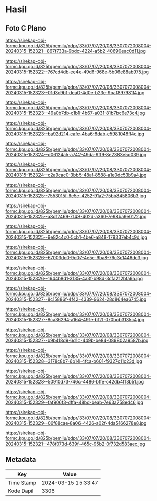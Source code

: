 # Hasil

## Foto C Plano

https://sirekap-obj-formc.kpu.go.id/825b/pemilu/pdpr/33/07/07/20/08/3307072008004-20240315-152321--867f733a-9bdc-4224-a5b2-40690eac0d11.jpg

https://sirekap-obj-formc.kpu.go.id/825b/pemilu/pdpr/33/07/07/20/08/3307072008004-20240315-152322--767cd4db-ee4e-49d6-968e-5b06e88ab975.jpg

https://sirekap-obj-formc.kpu.go.id/825b/pemilu/pdpr/33/07/07/20/08/3307072008004-20240315-152323--01d3c9b1-dea0-4d0e-b23e-9baf897981f4.jpg

https://sirekap-obj-formc.kpu.go.id/825b/pemilu/pdpr/33/07/07/20/08/3307072008004-20240315-152323--49a0b7db-c1b1-4b67-a031-81b7bc6e73c4.jpg

https://sirekap-obj-formc.kpu.go.id/825b/pemilu/pdpr/33/07/07/20/08/3307072008004-20240315-152323--ba92d214-cafe-4ba6-8dab-e5981048ff4c.jpg

https://sirekap-obj-formc.kpu.go.id/825b/pemilu/pdpr/33/07/07/20/08/3307072008004-20240315-152324--d06124a5-a742-49da-9ff9-8e2383e5d039.jpg

https://sirekap-obj-formc.kpu.go.id/825b/pemilu/pdpr/33/07/07/20/08/3307072008004-20240315-152324--c2a9cac0-3bb5-48af-8588-a1e0dc53b9a4.jpg

https://sirekap-obj-formc.kpu.go.id/825b/pemilu/pdpr/33/07/07/20/08/3307072008004-20240315-152325--7553015f-6e5e-4252-91a2-75bb845806b3.jpg

https://sirekap-obj-formc.kpu.go.id/825b/pemilu/pdpr/33/07/07/20/08/3307072008004-20240315-152325--a8d12469-7143-402d-a360-7e98ba9e0172.jpg

https://sirekap-obj-formc.kpu.go.id/825b/pemilu/pdpr/33/07/07/20/08/3307072008004-20240315-152325--9e82c4c0-5cb1-4be6-a848-179337eb4c9d.jpg

https://sirekap-obj-formc.kpu.go.id/825b/pemilu/pdpr/33/07/07/20/08/3307072008004-20240315-152326--67003dc0-9c07-4e5e-9ba8-76c3c1446dc3.jpg

https://sirekap-obj-formc.kpu.go.id/825b/pemilu/pdpr/33/07/07/20/08/3307072008004-20240315-152326--1644b8d1-3135-4a3f-b98d-3cfa212bfa9a.jpg

https://sirekap-obj-formc.kpu.go.id/825b/pemilu/pdpr/33/07/07/20/08/3307072008004-20240315-152327--8c15886f-4f42-4339-9624-28d864ea6745.jpg

https://sirekap-obj-formc.kpu.go.id/825b/pemilu/pdpr/33/07/07/20/08/3307072008004-20240315-152327--8ca36294-a164-491e-b12f-070bcb3135c4.jpg

https://sirekap-obj-formc.kpu.go.id/825b/pemilu/pdpr/33/07/07/20/08/3307072008004-20240315-152327--b9b418d9-6d1c-449b-be84-089802a9587b.jpg

https://sirekap-obj-formc.kpu.go.id/825b/pemilu/pdpr/33/07/07/20/08/3307072008004-20240315-152328--3178c8b7-6b14-4fca-b601-f9327c11c23d.jpg

https://sirekap-obj-formc.kpu.go.id/825b/pemilu/pdpr/33/07/07/20/08/3307072008004-20240315-152328--50910d73-746c-4486-bffe-c42db4f13b51.jpg

https://sirekap-obj-formc.kpu.go.id/825b/pemilu/pdpr/33/07/07/20/08/3307072008004-20240315-152329--faf906f3-dffa-48bd-beab-7e63a758ed46.jpg

https://sirekap-obj-formc.kpu.go.id/825b/pemilu/pdpr/33/07/07/20/08/3307072008004-20240315-152329--06f88cae-8a06-4426-a02f-4da5166278e8.jpg

https://sirekap-obj-formc.kpu.go.id/825b/pemilu/pdpr/33/07/07/20/08/3307072008004-20240315-152321--478f073d-639f-465c-95b2-0f732d583aec.jpg


## Metadata

| Key        | Value               |
| ---------- | ------------------- |
| Time Stamp | 2024-03-15 15:33:47 |
| Kode Dapil | 3306                |



